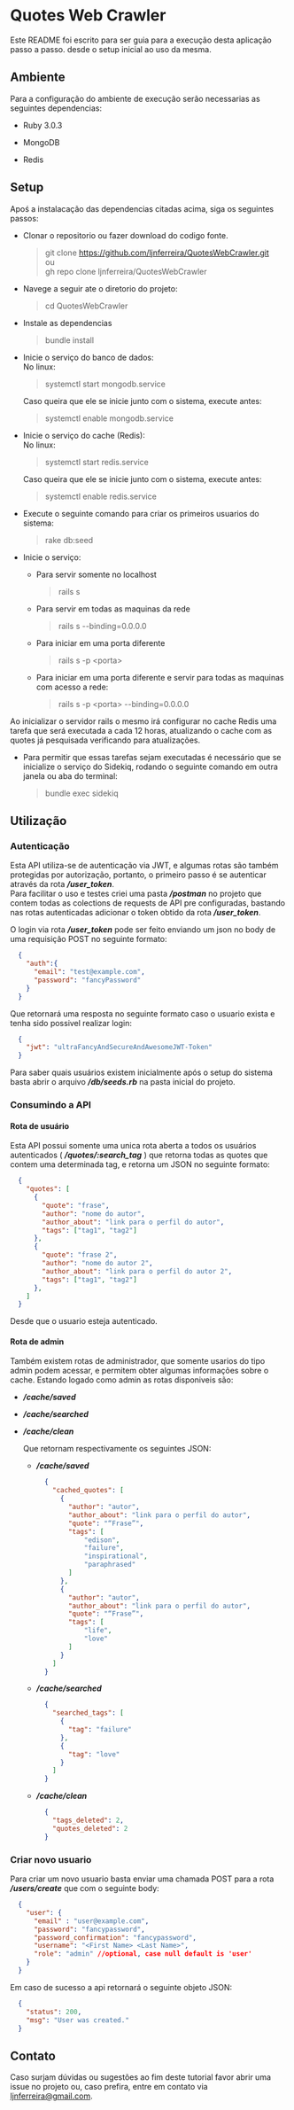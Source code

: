 # Quotes Web Crawler

Este README foi escrito para ser guia para a execução desta aplicação passo a passo.
desde o setup inicial ao uso da mesma.

## Ambiente

Para a configuração do ambiente de execução serão necessarias as seguintes dependencias: 

* Ruby 3.0.3

* MongoDB

* Redis

## Setup

Apoś a instalacação das dependencias citadas acima, siga os seguintes passos:

* Clonar o repositorio ou fazer download do codigo fonte.
    > git clone https://github.com/ljnferreira/QuotesWebCrawler.git  
    >ou  
    >  gh repo clone ljnferreira/QuotesWebCrawler

* Navege a seguir ate o diretorio do projeto:
  >cd QuotesWebCrawler

* Instale as dependencias
    >bundle install

* Inicie o serviço do banco de dados:  
  No linux:  
  >systemctl start mongodb.service
  
  Caso queira que ele se inicie junto com o sistema, execute antes:
  >systemctl enable mongodb.service

* Inicie o serviço do cache (Redis):  
  No linux:  
  >systemctl start redis.service

  Caso queira que ele se inicie junto com o sistema, execute antes:
  >systemctl enable redis.service
  
* Execute o seguinte comando para criar os primeiros usuarios do sistema:
  >rake db:seed

* Inicie o serviço:  
  * Para servir somente no localhost
    >rails s
  * Para servir em todas as maquinas da rede
    >rails s --binding=0.0.0.0
  * Para iniciar em uma porta diferente
    >rails s -p \<porta>
  * Para iniciar em uma porta diferente e servir para todas as maquinas com acesso a rede:
    >rails s -p \<porta> --binding=0.0.0.0
  
Ao inicializar o servidor rails o mesmo irá configurar no cache Redis uma tarefa
que será executada a cada 12 horas, atualizando o cache com as quotes já pesquisada
verificando para atualizações.

* Para permitir que essas tarefas sejam executadas é necessário que se inicialize
o serviço do Sidekiq, rodando o seguinte comando em outra janela ou aba do terminal:

  >bundle exec sidekiq

## Utilização

### Autenticação

  Esta API utiliza-se de autenticação via JWT, e algumas rotas são também protegidas por autorização, portanto, o primeiro passo é se autenticar através da rota ***/user_token***.  
  Para facilitar o uso e testes criei uma pasta ***/postman*** no projeto que contem todas as colections de requests de API pre configuradas, bastando nas rotas autenticadas adicionar o token obtido da rota ***/user_token***.  

  O login via rota ***/user_token*** pode ser feito enviando um json no body de uma requisição POST no seguinte formato:  
  
  ```json
    {
      "auth":{
        "email": "test@example.com",
        "password": "fancyPassword"
      }
    }
  ```
  
  Que retornará uma resposta no seguinte formato caso o usuario exista e tenha sido possivel realizar login:
  
  ```json
    {
      "jwt": "ultraFancyAndSecureAndAwesomeJWT-Token"
    }
  ```

  Para saber quais usuários existem inicialmente após o setup do sistema basta abrir o arquivo ***/db/seeds.rb*** na pasta inicial do projeto.  
  
### Consumindo a API
  
#### Rota de usuário

  Esta API possui somente uma unica rota aberta a todos os usuários autenticados ( ***/quotes/:search_tag*** ) que retorna todas as quotes que contem uma determinada tag, e retorna um JSON no seguinte formato:
  
  ```json
    {
      "quotes": [
        {
          "quote": "frase",
          "author": "nome do autor",
          "author_about": "link para o perfil do autor",
          "tags": ["tag1", "tag2"]
        },
        {
          "quote": "frase 2",
          "author": "nome do autor 2",
          "author_about": "link para o perfil do autor 2",
          "tags": ["tag1", "tag2"]
        },
      ]
    }

  ```
  
  Desde que o usuario esteja autenticado.  

#### Rota de admin

  Também existem rotas de administrador, que somente usarios do tipo admin podem acessar, e permitem obter algumas informações sobre o cache. Estando logado como admin as rotas disponiveis são:  

* ***/cache/saved***

* ***/cache/searched***

* ***/cache/clean***

  Que retornam respectivamente os seguintes JSON:

  * ***/cache/saved***
  
    ```json
      {
        "cached_quotes": [
          {
            "author": "autor",
            "author_about": "link para o perfil do autor",
            "quote": "“Frase”",
            "tags": [
                "edison",
                "failure",
                "inspirational",
                "paraphrased"
            ]
          },
          {
            "author": "autor",
            "author_about": "link para o perfil do autor",
            "quote": "“Frase”",
            "tags": [
                "life",
                "love"
            ]
          }
        ]
      }
    ```

  * ***/cache/searched***
  
    ```json
      {
        "searched_tags": [
          {
            "tag": "failure"
          },
          {
            "tag": "love"
          }
        ]
      }
    ```
  
  * ***/cache/clean***
  
    ```json
      {
        "tags_deleted": 2,
        "quotes_deleted": 2
      }
    ```  
  
### Criar novo usuario

  Para criar um novo usuario basta enviar uma chamada POST para a rota ***/users/create*** que com o seguinte body:

  ```json
    {
      "user": {
        "email" : "user@example.com",
        "password": "fancypassword",
        "password_confirmation": "fancypassword",
        "username": "<First Name> <Last Name>",
        "role": "admin" //optional, case null default is 'user'
      }
    }
  ```

  Em caso de sucesso a api retornará o seguinte objeto JSON:  

  ```json
    {
      "status": 200,
      "msg": "User was created."
    }
  
  ```

## Contato

  Caso surjam dúvidas ou sugestões ao fim deste tutorial favor abrir uma issue no projeto ou, caso prefira, entre em contato via ljnferreira@gmail.com.
